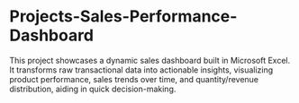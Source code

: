 # Projects-Sales-Performance-Dashboard
This project showcases a dynamic sales dashboard built in Microsoft Excel. It transforms raw transactional data into actionable insights, visualizing product performance, sales trends over time, and quantity/revenue distribution, aiding in quick decision-making.
